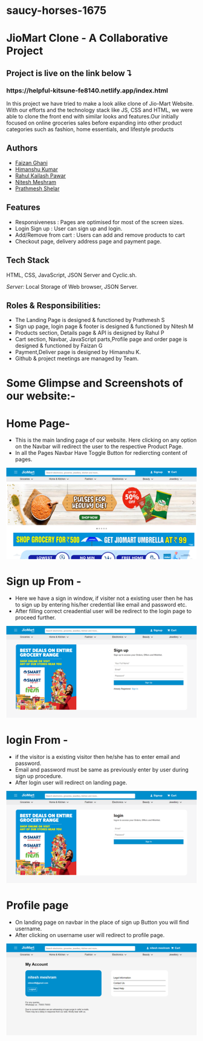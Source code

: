 # saucy-horses-1675
# JioMart Clone - A Collaborative Project
<p> <h2>Project is live on the link below ⮧ </h2> <h3> https://helpful-kitsune-fe8140.netlify.app/index.html </h3> </p>

In this project we have tried to make a look alike clone of Jio-Mart Website. With our efforts and the technology stack like JS, CSS and HTML, we were able to clone the front end with similar looks and features.Our initially focused on online groceries sales before expanding into other product categories such as fashion, home essentials, and lifestyle products


## Authors

- [Faizan Ghani](https://github.com/faizanghani2222)
- [Himanshu Kumar](https://github.com/Himanshu0894)
- [Rahul Kailash Pawar](https://github.com/Rahul7874)
- [Nitesh Meshram](https://github.com/nilmes)
- [Prathmesh Shelar](https://github.com/PrathmeshS-0595)


## Features

- Responsiveness : Pages are optimised for most of the screen sizes.
- Login Sign up : User can sign up and login.
- Add/Remove from cart : Users can add and remove products to cart
- Checkout page, delivery address page and payment page.


## Tech Stack

HTML, CSS, JavaScript, JSON Server and Cyclic.sh.

*Server:* Local Storage of Web browser, JSON Server.


## Roles & Responsibilities:
- The Landing Page is designed & functioned by Prathmesh S
- Sign up page, login page & footer is designed & functioned by Nitesh M
- Products section, Details page & API is designed by Rahul P
- Cart section, Navbar, JavaScript parts,Profile page and order page is designed & functioned by Faizan G
- Payment,Deliver  page is designed by Himanshu K.
- Github & project meetings are managed by Team.

# Some Glimpse and Screenshots of our website:-

# Home Page-
- This is the main landing page of our website. Here clicking on any option on the Navbar will redirect the user to the respective Product Page.
- In all the Pages Navbar Have Toggle Button for rediercting content of pages.

![JioMart](https://github.com/nilmes/jiomart-Screenshot/blob/main/Screenshot%202022-12-05%20213412.png?raw=true)
# Sign up From -
- Here we have a sign in window, if visiter not a existing user then he has to sign up by entering his/her credential like email and password etc.
- After filling correct creadential user will be redirect to the login page to proceed further.

![Screenshot (654)](https://github.com/nilmes/jiomart-Screenshot/blob/main/sign%20up.png?raw=true)


# login From -
- if the visitor is  a existing visitor then he/she has to enter email and password.
- Email and password must be same as previously enter by user during sign up procedure.
- After login user will redirect on landing page. 

![Screenshot (653)](https://github.com/nilmes/jiomart-Screenshot/blob/main/log%20in.png?raw=true)


# Profile page
- On landing page on navbar in the place of sign up Button you will find username.
- After clicking on username user will redirect to profile page. 



![Screenshot (657)](https://github.com/nilmes/jiomart-Screenshot/blob/main/user%20profile%20page.png?raw=true)



